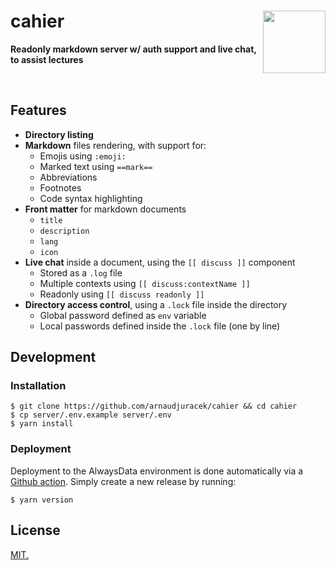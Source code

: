 # cahier <img src="https://emojipedia-us.s3.dualstack.us-west-1.amazonaws.com/thumbs/320/apple/285/notebook_1f4d3.png" width="100" align="right">
**Readonly markdown server w/ auth support and live chat, to assist lectures**

<br>

## Features

- **Directory listing**
- **Markdown** files rendering, with support for:
  - Emojis using `:emoji:`
  - Marked text using `==mark==`
  - Abbreviations
  - Footnotes
  - Code syntax highlighting
- **Front matter** for markdown documents
  - `title`
  - `description`
  - `lang`
  - `icon`
- **Live chat** inside a document, using the `[[ discuss ]]` component
  - Stored as a `.log` file
  - Multiple contexts using `[[ discuss:contextName ]]`
  - Readonly using `[[ discuss readonly ]]`
- **Directory access control**, using a `.lock` file inside the directory
  - Global password defined as `env` variable
  - Local passwords defined inside the `.lock` file (one by line)

## Development

### Installation

```console
$ git clone https://github.com/arnaudjuracek/cahier && cd cahier
$ cp server/.env.example server/.env
$ yarn install
```

### Deployment
Deployment to the AlwaysData environment is done automatically via a [Github action](.github/workflows/deploy-alwaysdata.yml). Simply create a new release by running:

```console
$ yarn version
```

## License

[MIT.](https://tldrlegal.com/license/mit-license)

